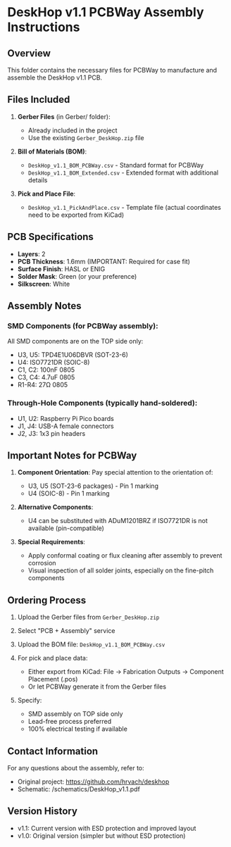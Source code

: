 # DeskHop v1.1 PCBWay Assembly Instructions

## Overview
This folder contains the necessary files for PCBWay to manufacture and assemble the DeskHop v1.1 PCB.

## Files Included

1. **Gerber Files** (in Gerber/ folder):
   - Already included in the project
   - Use the existing `Gerber_DeskHop.zip` file

2. **Bill of Materials (BOM)**:
   - `DeskHop_v1.1_BOM_PCBWay.csv` - Standard format for PCBWay
   - `DeskHop_v1.1_BOM_Extended.csv` - Extended format with additional details

3. **Pick and Place File**:
   - `DeskHop_v1.1_PickAndPlace.csv` - Template file (actual coordinates need to be exported from KiCad)

## PCB Specifications

- **Layers**: 2
- **PCB Thickness**: 1.6mm (IMPORTANT: Required for case fit)
- **Surface Finish**: HASL or ENIG
- **Solder Mask**: Green (or your preference)
- **Silkscreen**: White

## Assembly Notes

### SMD Components (for PCBWay assembly):
All SMD components are on the TOP side only:
- U3, U5: TPD4E1U06DBVR (SOT-23-6)
- U4: ISO7721DR (SOIC-8) 
- C1, C2: 100nF 0805
- C3, C4: 4.7uF 0805
- R1-R4: 27Ω 0805

### Through-Hole Components (typically hand-soldered):
- U1, U2: Raspberry Pi Pico boards
- J1, J4: USB-A female connectors
- J2, J3: 1x3 pin headers

## Important Notes for PCBWay

1. **Component Orientation**: Pay special attention to the orientation of:
   - U3, U5 (SOT-23-6 packages) - Pin 1 marking
   - U4 (SOIC-8) - Pin 1 marking

2. **Alternative Components**:
   - U4 can be substituted with ADuM1201BRZ if ISO7721DR is not available (pin-compatible)

3. **Special Requirements**:
   - Apply conformal coating or flux cleaning after assembly to prevent corrosion
   - Visual inspection of all solder joints, especially on the fine-pitch components

## Ordering Process

1. Upload the Gerber files from `Gerber_DeskHop.zip`
2. Select "PCB + Assembly" service
3. Upload the BOM file: `DeskHop_v1.1_BOM_PCBWay.csv`
4. For pick and place data:
   - Either export from KiCad: File -> Fabrication Outputs -> Component Placement (.pos)
   - Or let PCBWay generate it from the Gerber files

5. Specify:
   - SMD assembly on TOP side only
   - Lead-free process preferred
   - 100% electrical testing if available

## Contact Information

For any questions about the assembly, refer to:
- Original project: https://github.com/hrvach/deskhop
- Schematic: /schematics/DeskHop_v1.1.pdf

## Version History

- v1.1: Current version with ESD protection and improved layout
- v1.0: Original version (simpler but without ESD protection)